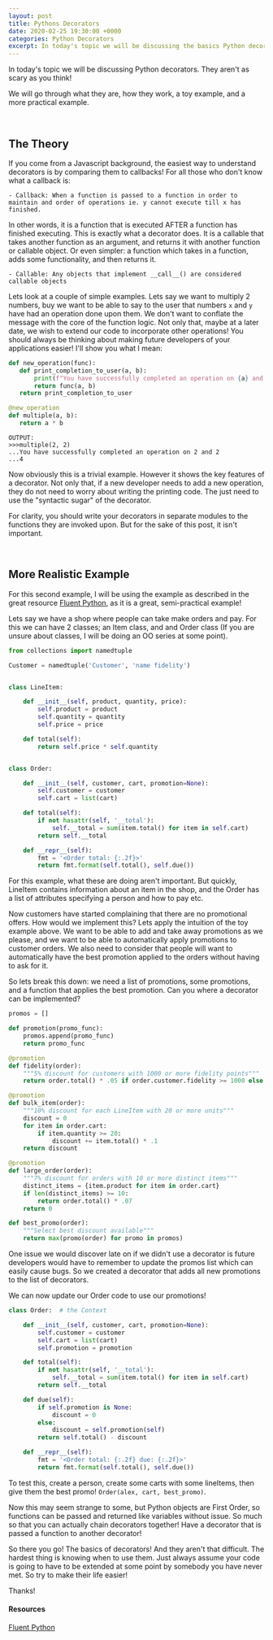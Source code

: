 ```yaml
---
layout: post
title: Pythons Decorators
date: 2020-02-25 19:30:00 +0000
categories: Python Decorators
excerpt: In today's topic we will be discussing the basics Python decorators. They aren't as scary as you think!
---
```

In today's topic we will be discussing Python decorators. They aren't as scary as you think!

We will go through what they are, how they work, a toy example, and a more practical example.

<br>

## The Theory
If you come from a Javascript background, the easiest way to understand decorators is by comparing them to callbacks! For all those who don't know what a callback is:

    - Callback: When a function is passed to a function in order to maintain and order of operations ie. y cannot execute till x has finished.

In other words, it is a function that is executed AFTER a function has finished executing. This is exactly what a decorator does. It is a callable that takes another function as an argument, and returns it with another function or callable object. Or even simpler: a function which takes in a function, adds some functionality, and then returns it.

    - Callable: Any objects that implement __call__() are considered callable objects


 Lets look at a couple of simple examples. Lets say we want to multiply 2 numbers, buy we want to be able to say to the user that numbers `x` and `y` have had an operation done upon them. We don't want to conflate the message with the core of the function logic. Not only that, maybe at a later date, we wish to extend our code to incorporate other operations! You should always be thinking about making future developers of your applications easier! I'll show you what I mean:

 ```python
def new_operation(func):
    def print_completion_to_user(a, b):
        print(f"You have successfully completed an operation on {a} and {b}")
        return func(a, b)
    return print_completion_to_user

@new_operation
def multiple(a, b):
    return a * b
 ```

    OUTPUT:
    >>>multiple(2, 2)
    ...You have successfully completed an operation on 2 and 2
    ...4

Now obviously this is a trivial example. However it shows the key features of a decorator. Not only that, if a new developer needs to add a new operation, they do not need to worry about writing the printing code. The just need to use the "syntactic sugar" of the decorator.

For clarity, you should write your decorators in separate modules to the functions they are invoked upon. But for the sake of this post, it isn't important.

<br>

## More Realistic Example
For this second example, I will be using the example as described in the great resource [Fluent Python](http://shop.oreilly.com/product/0636920032519.do), as it is a great, semi-practical example!

Lets say we have a shop where people can take make orders and pay. For this we can have 2 classes; an Item class, and and Order class (If you are unsure about classes, I will be doing an OO series at some point).

```python
from collections import namedtuple

Customer = namedtuple('Customer', 'name fidelity')


class LineItem:

    def __init__(self, product, quantity, price):
        self.product = product
        self.quantity = quantity
        self.price = price

    def total(self):
        return self.price * self.quantity


class Order:

    def __init__(self, customer, cart, promotion=None):
        self.customer = customer
        self.cart = list(cart)

    def total(self):
        if not hasattr(self, '__total'):
            self.__total = sum(item.total() for item in self.cart)
        return self.__total

    def __repr__(self):
        fmt = '<Order total: {:.2f}>'
        return fmt.format(self.total(), self.due())
```

For this example, what these are doing aren't important. But quickly, LineItem contains information about an item in the shop, and the Order has a list of attributes specifying a person and how to pay etc.

Now customers have started complaining that there are no promotional offers. How would we implement this? Lets apply the intuition of the toy example above. We want to be able to add and take away promotions as we please, and we want to be able to automatically apply promotions to customer orders. We also need to consider that people will want to automatically have the best promotion applied to the orders without having to ask for it.

So lets break this down: we need a list of promotions, some promotions, and a function that applies the best promotion. Can you where a decorator can be implemented?

```python
promos = []

def promotion(promo_func):
    promos.append(promo_func)
    return promo_func

@promotion
def fidelity(order):
    """5% discount for customers with 1000 or more fidelity points"""
    return order.total() * .05 if order.customer.fidelity >= 1000 else 0

@promotion
def bulk_item(order):
    """10% discount for each LineItem with 20 or more units"""
    discount = 0
    for item in order.cart:
        if item.quantity >= 20:
            discount += item.total() * .1
    return discount

@promotion
def large_order(order):
    """7% discount for orders with 10 or more distinct items"""
    distinct_items = {item.product for item in order.cart}
    if len(distinct_items) >= 10:
        return order.total() * .07
    return 0

def best_promo(order):
    """Select best discount available"""
    return max(promo(order) for promo in promos)
```

One issue we would discover late on if we didn't use a decorator is future developers would have to remember to update the promos list which can easily cause bugs. So we created a decorator that adds all new promotions to the list of decorators.

We can now update our Order code to use our promotions!

```python
class Order:  # the Context

    def __init__(self, customer, cart, promotion=None):
        self.customer = customer
        self.cart = list(cart)
        self.promotion = promotion

    def total(self):
        if not hasattr(self, '__total'):
            self.__total = sum(item.total() for item in self.cart)
        return self.__total

    def due(self):
        if self.promotion is None:
            discount = 0
        else:
            discount = self.promotion(self)
        return self.total() - discount

    def __repr__(self):
        fmt = '<Order total: {:.2f} due: {:.2f}>'
        return fmt.format(self.total(), self.due())
```

To test this, create a person, create some carts with some lineItems, then give them the best promo! `Order(alex, cart, best_promo)`.

Now this may seem strange to some, but Python objects are First Order, so functions can be passed and returned like variables without issue. So much so that you can actually chain decorators together! Have a decorator that is passed a function to another decorator!

So there you go! The basics of decorators! And they aren't that difficult. The hardest thing is knowing when to use them. Just always assume your code is going to have to be extended at some point by somebody you have never met. So try to make their life easier!

Thanks!


#### Resources
[Fluent Python](http://shop.oreilly.com/product/0636920032519.do)

